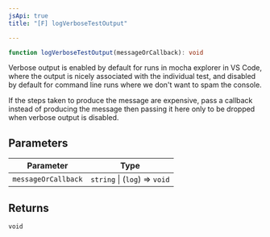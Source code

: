 ```yaml
---
jsApi: true
title: "[F] logVerboseTestOutput"

---
```

```ts
function logVerboseTestOutput(messageOrCallback): void
```

Verbose output is enabled by default for runs in mocha explorer in VS Code,
where the output is nicely associated with the individual test, and disabled
by default for command line runs where we don't want to spam the console.

If the steps taken to produce the message are expensive, pass a callback
instead of producing the message then passing it here only to be dropped
when verbose output is disabled.

## Parameters

| Parameter | Type |
| ------ | ------ |
| `messageOrCallback` | `string` \| (`log`) => `void` |

## Returns

`void`
